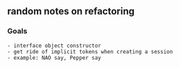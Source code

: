 ## random notes on refactoring

### Goals
    - interface object constructor
    - get ride of implicit tokens when creating a session
    - example: NAO say, Pepper say
